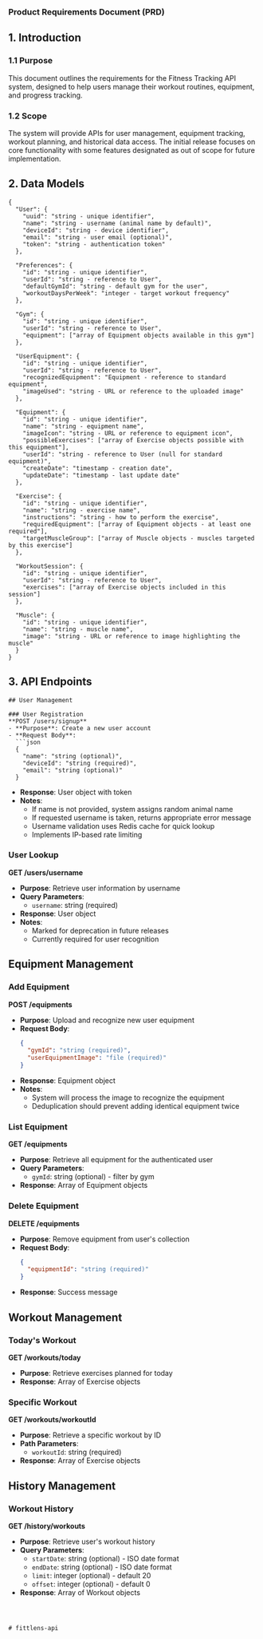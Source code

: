 ### Product Requirements Document (PRD)
## 1. Introduction
### 1.1 Purpose
This document outlines the requirements for the Fitness Tracking API system, designed to help users manage their workout routines, equipment, and progress tracking.
### 1.2 Scope
The system will provide APIs for user management, equipment tracking, workout planning, and historical data access. The initial release focuses on core functionality with some features designated as out of scope for future implementation.

## 2. Data Models
```
{
  "User": {
    "uuid": "string - unique identifier",
    "name": "string - username (animal name by default)",
    "deviceId": "string - device identifier",
    "email": "string - user email (optional)",
    "token": "string - authentication token"
  },
  
  "Preferences": {
    "id": "string - unique identifier",
    "userId": "string - reference to User",
    "defaultGymId": "string - default gym for the user",
    "workoutDaysPerWeek": "integer - target workout frequency"
  },
  
  "Gym": {
    "id": "string - unique identifier",
    "userId": "string - reference to User",
    "equipment": ["array of Equipment objects available in this gym"]
  },
  
  "UserEquipment": {
    "id": "string - unique identifier",
    "userId": "string - reference to User",
    "recognizedEquipment": "Equipment - reference to standard equipment",
    "imageUsed": "string - URL or reference to the uploaded image"
  },
  
  "Equipment": {
    "id": "string - unique identifier",
    "name": "string - equipment name",
    "imageIcon": "string - URL or reference to equipment icon",
    "possibleExercises": ["array of Exercise objects possible with this equipment"],
    "userId": "string - reference to User (null for standard equipment)",
    "createDate": "timestamp - creation date",
    "updateDate": "timestamp - last update date"
  },
  
  "Exercise": {
    "id": "string - unique identifier",
    "name": "string - exercise name",
    "instructions": "string - how to perform the exercise",
    "requiredEquipment": ["array of Equipment objects - at least one required"],
    "targetMuscleGroup": ["array of Muscle objects - muscles targeted by this exercise"]
  },
  
  "WorkoutSession": {
    "id": "string - unique identifier",
    "userId": "string - reference to User",
    "exercises": ["array of Exercise objects included in this session"]
  },
  
  "Muscle": {
    "id": "string - unique identifier",
    "name": "string - muscle name",
    "image": "string - URL or reference to image highlighting the muscle"
  }
}
```

## 3. API Endpoints
```
## User Management

### User Registration
**POST /users/signup**
- **Purpose**: Create a new user account
- **Request Body**:
  ```json
  {
    "name": "string (optional)",
    "deviceId": "string (required)",
    "email": "string (optional)"
  }
  ```
- **Response**: User object with token
- **Notes**:
  - If name is not provided, system assigns random animal name
  - If requested username is taken, returns appropriate error message
  - Username validation uses Redis cache for quick lookup
  - Implements IP-based rate limiting

### User Lookup
**GET /users/username**
- **Purpose**: Retrieve user information by username
- **Query Parameters**: 
  - `username`: string (required)
- **Response**: User object
- **Notes**: 
  - Marked for deprecation in future releases
  - Currently required for user recognition

## Equipment Management

### Add Equipment
**POST /equipments**
- **Purpose**: Upload and recognize new user equipment
- **Request Body**:
  ```json
  {
    "gymId": "string (required)",
    "userEquipmentImage": "file (required)"
  }
  ```
- **Response**: Equipment object
- **Notes**:
  - System will process the image to recognize the equipment
  - Deduplication should prevent adding identical equipment twice

### List Equipment
**GET /equipments**
- **Purpose**: Retrieve all equipment for the authenticated user
- **Query Parameters**:
  - `gymId`: string (optional) - filter by gym
- **Response**: Array of Equipment objects

### Delete Equipment
**DELETE /equipments**
- **Purpose**: Remove equipment from user's collection
- **Request Body**:
  ```json
  {
    "equipmentId": "string (required)"
  }
  ```
- **Response**: Success message

## Workout Management

### Today's Workout
**GET /workouts/today**
- **Purpose**: Retrieve exercises planned for today
- **Response**: Array of Exercise objects

### Specific Workout
**GET /workouts/workoutId**
- **Purpose**: Retrieve a specific workout by ID
- **Path Parameters**:
  - `workoutId`: string (required)
- **Response**: Array of Exercise objects

## History Management

### Workout History
**GET /history/workouts**
- **Purpose**: Retrieve user's workout history
- **Query Parameters**:
  - `startDate`: string (optional) - ISO date format
  - `endDate`: string (optional) - ISO date format
  - `limit`: integer (optional) - default 20
  - `offset`: integer (optional) - default 0
- **Response**: Array of Workout objects
```



# fittlens-api
